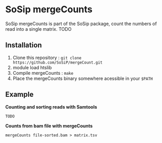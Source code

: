 # SoSip mergeCounts

SoSip mergeCounts is part of the SoSip package, count the numbers of read into a single matrix.
TODO

## Installation

1. Clone this repository : `git clone https://github.com/SoSiP/mergeCount.git`
2. module load htslib
3. Compile mergeCounts : `make`
3. Place the mergeCounts binary somewhere acessible in your `$PATH`

## Example

**Counting and sorting reads with Samtools**

```
TODO
```


**Counts from bam file with mergeCounts**

```
mergeCounts file-sorted.bam > matrix.tsv
```

